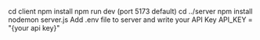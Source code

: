cd client
npm install
npm run dev (port 5173 default)
cd ../server
npm install
nodemon server.js
Add .env file to server and write your API Key API_KEY = "{your api key}"

